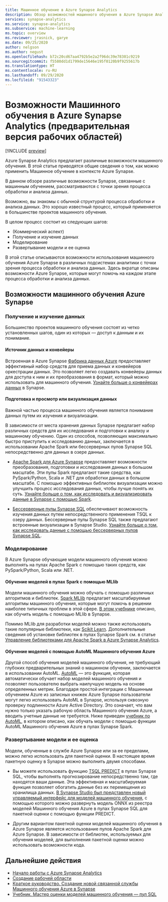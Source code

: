 ```yaml
---
title: Машинное обучение в Azure Synapse Analytics
description: Обзор возможностей машинного обучения в Azure Synapse Analytics.
services: synapse-analytics
ms.service: synapse-analytics
ms.subservice: machine-learning
ms.topic: overview
ms.reviewer: jrasnick, garye
ms.date: 09/25/2020
author: nelgson
ms.author: negust
ms.openlocfilehash: b72c20cd67aa4792b5e2a2f96dc39e78301c9219
ms.sourcegitcommit: f5580dd1d1799de15646e195f0120b9f9255617b
ms.translationtype: HT
ms.contentlocale: ru-RU
ms.lasthandoff: 09/29/2020
ms.locfileid: "91543323"
---
```

# <a name="machine-learning-capabilities-in-azure-synapse-analytics-workspaces-preview"></a>Возможности Машинного обучения в Azure Synapse Analytics (предварительная версия рабочих областей)

[!INCLUDE [preview](../includes/note-preview.md)]

Azure Synapse Analytics предлагает различные возможности машинного обучения. В этой статье приводятся общие сведения о том, как можно применить Машинное обучение в контексте Azure Synapse.

В данном обзоре различные возможности Synapse, связанные с машинным обучением, рассматриваются с точки зрения процесса обработки и анализа данных.

Возможно, вы знакомы с обычной структурой процесса обработки и анализа данных. Это хорошо известный процесс, который применяется в большинстве проектов машинного обучения.

В целом процесс состоит из следующих шагов:
* (Коммерческий аспект)
* Получение и изучение данных
* Моделирование
* Развертывание модели и ее оценка

В этой статье описываются возможности использования машинного обучения Azure Synapse в различных подсистемах аналитики с точки зрения процесса обработки и анализа данных. Здесь вкратце описаны возможности Azure Synapse, которые могут помочь на каждом этапе процесса обработки и анализа данных.

## <a name="azure-synapse-machine-learning-capabilities"></a>Возможности машинного обучения Azure Synapse

### <a name="data-acquisition-and-understanding"></a>Получение и изучение данных

Большинство проектов машинного обучения состоят из четко установленных шагов, один из которых — доступ к данным и их понимание.

#### <a name="data-source-and-pipelines"></a>Источник данных и конвейеры

Встроенная в Azure Synapse [Фабрика данных Azure](/azure/data-factory/introduction) предоставляет эффективный набор средств для приема данных и конвейеров оркестрации данных. Это позволяет легко создавать конвейеры данных для доступа к ним и их преобразования в формат, который можно использовать для машинного обучения. [Узнайте больше о конвейерах данных](/azure/data-factory/concepts-pipelines-activities?toc=/azure/synapse-analytics/toc.json&bc=/azure/synapse-analytics/breadcrumb/toc.json) в Synapse. 

#### <a name="data-preparation-and-explorationvisualization"></a>Подготовка и просмотр или визуализация данных

Важной частью процесса машинного обучения является понимание данных путем их изучения и визуализации.

В зависимости от места хранения данных Synapse предлагает набор различных средств для их исследования и подготовки к анализу и машинному обучению. Один из способов, позволяющих максимально быстро приступить к исследованию данных, заключается в использовании Apache Spark или бессерверных пулов Synapse SQL непосредственно для данных в озере данных.

* [Apache Spark для Azure Synapse](../spark/apache-spark-overview.md) предоставляет возможности преобразования, подготовки и исследования данных в большом масштабе. Эти пулы Spark предлагают такие средства, как PySpark/Python, Scala и .NET для обработки данных в большом масштабе. С помощью эффективных библиотек визуализации можно улучшить процесс исследования данных, чтобы лучше понять их суть. [Узнайте больше о том, как исследовать и визуализировать данные в Synapse с помощью Spark](../get-started-analyze-spark.md).

* [Бессерверные пулы Synapse SQL](../sql/on-demand-workspace-overview.md) обеспечивают возможность изучения данных путем непосредственного применения TSQL к озеру данных. Бессерверные пулы Synapse SQL также предлагают встроенные визуализации в Synapse Studio. [Узнайте больше о том, как исследовать данные с помощью бессерверных пулов Synapse SQL](../get-started-analyze-sql-on-demand.md).

### <a name="modeling"></a>Моделирование

В Azure Synapse обучающие модели машинного обучения можно выполнять на пулах Apache Spark с помощью таких средств, как PySpark/Python, Scala или .NET.

#### <a name="train-models-on-spark-pools-with-mllib"></a>Обучение моделей в пулах Spark с помощью MLlib

Модели машинного обучения можно обучать с помощью различных алгоритмов и библиотек. [Spark MLlib](http://spark.apache.org/docs/latest/ml-guide.html) предлагает масштабируемые алгоритмы машинного обучения, которые могут помочь в решении наиболее типичных проблем в этой сфере. [В этом учебнике](../spark/apache-spark-machine-learning-mllib-notebook.md) описано, как обучить модель с помощью MLlib в Synapse.

Помимо MLlib для разработки моделей можно также использовать такие популярные библиотеки, как [Scikit Learn](https://scikit-learn.org/stable/). Дополнительные сведения об установке библиотек в пулах Synapse Spark см. в статье [Управление библиотеками для Apache Spark в Azure Synapse Analytics](../spark/apache-spark-azure-portal-add-libraries.md).

#### <a name="train-models-with-azure-machine-learning-automl"></a>Обучение моделей с помощью AutoML Машинного обучения Azure

Другой способ обучения моделей машинного обучения, не требующий глубоких предварительных знаний о машинном обучении, заключается в использовании AutoML. [AutoML](/azure/machine-learning/concept-automated-mls) — это функция, которая автоматически обучает набор моделей машинного обучения и позволяет пользователю выбрать наилучшую модель на основе определенных метрик. Благодаря простой интеграции с Машинным обучением Azure из записных книжек Azure Synapse пользователи могут легко использовать AutoML в Synapse, используя сквозную проверку подлинности Azure Active Directory.  Это означает, что вам нужно только указать рабочую область Машинного обучения Azure, а вводить учетные данные не требуется. Ниже приведен [учебник по AutoML](../spark/apache-spark-azure-machine-learning-tutorial.md), в котором описано, как обучать модели с помощью функции AutoML Машинного обучения Azure в пулах Synapse Spark.

### <a name="model-deployment-and-scoring"></a>Развертывание модели и ее оценка

Модели, обученные в службе Azure Synapse или за ее пределами, можно легко использовать для пакетной оценки. В настоящее время пакетную оценку в Synapse можно выполнить двумя способами.

* Вы можете использовать функцию [TSQL PREDICT](../sql-data-warehouse/sql-data-warehouse-predict.md) в пулах Synapse SQL, чтобы выполнять прогнозирование непосредственно там, где находятся ваши данные. Эта эффективная и масштабируемая функция позволяет обогатить данные без их перемещения из хранилища данных. [В Synapse Studio был представлен новый управляемый интерфейс для моделей машинного обучения](https://aka.ms/synapse-ml-ui), с помощью которого можно развернуть модель ONNX из реестра моделей Машинного обучения Azure в пулах Synapse SQL для пакетной оценки с помощью функции PREDICT.

* Другим вариантом пакетной оценки моделей машинного обучения в Azure Synapse является использование пулов Apache Spark для Azure Synapse. В зависимости от библиотек, используемых для обучения моделей, для выполнения пакетной оценки можно использовать возможности кода.

## <a name="next-steps"></a>Дальнейшие действия

* [Начало работы с Azure Synapse Analytics](../get-started.md)
* [Создание рабочей области](../get-started-create-workspace.md)
* [Краткое руководство. Создание новой связанной службы Машинного обучения Azure в Synapse](quickstart-integrate-azure-machine-learning.md)
* [Учебник. Мастер оценки моделей машинного обучения — пул SQL](tutorial-sql-pool-model-scoring-wizard.md)
